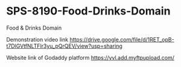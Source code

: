 # SPS-8190-Food-Drinks-Domain
Food &amp; Drinks Domain

Demonstration video link
https://drive.google.com/file/d/1RET_opB-t7DlGVtfNLTFlr3yu_pQrQEV/view?usp=sharing


Website link of Godaddy platform
https://yvl.add.myftpupload.com/
